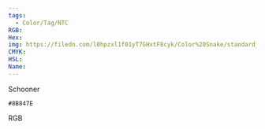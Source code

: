 ```yaml
---
tags:
  - Color/Tag/NTC
RGB:
Hex:
img: https://filedn.com/l0hpzxl1f01yT7GHxtF8cyk/Color%20Snake/standard_csv_to_svg/%23/8B847E.svg
CMYK:
HSL:
Name:
---
```

Schooner
```palette
#8B847E
```
RGB
